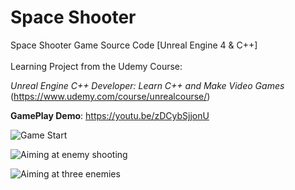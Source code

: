 # Space Shooter

Space Shooter Game Source Code [Unreal Engine 4 & C++]
<br><br>
Learning Project from the Udemy Course:<br>

<em>Unreal Engine C++ Developer: Learn C++ and Make Video Games</em><br>
(https://www.udemy.com/course/unrealcourse/)

<b>GamePlay Demo</b>: https://youtu.be/zDCybSjjonU

![Game Start](https://i.imgur.com/dZDM5GV.png)

![Aiming at enemy shooting](https://i.imgur.com/EJOn4KW.png)

![Aiming at three enemies](https://i.imgur.com/uJDDsov.png)
